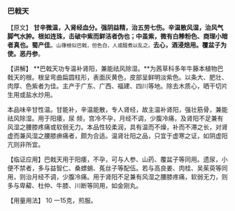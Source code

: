 ### 巴戟天

【原文】   **甘辛微温，入肾经血分。强阴益精，治五劳七伤。辛温散风湿，治风气脚气水肿。根如连珠，击破中紫而鲜洁者伪也；中虽紫，微有白糁粉色、商理小暗者真也。蜀产佳**。<small>山葎根似巴戟，但色白，人或醋煮以乱之。</small>**去心，酒浸焙用。覆盆子为使。恶丹参**。

【讲解】  **巴戟天功专温补肾阳，兼能祛风除湿。**为茜草科多年牛藤本植物巴戟天的根。根呈弯曲扁圆柱形，表面灰黄色，皮部呈鲜明淡紫色。以条大、肥壮、肉厚、色紫者为佳。主产于广东、广西、福建、四川等地。除去木质心，晒干切片生用或盐水炒用。

本品味辛甘性温。甘能补，辛温能散，专人肾经，故主温补肾阳，强壮筋骨，兼能祛风除湿。用于阳痿，尿 频，宫冷不孕，月经不调，少腹冷痛，及肾阳不足兼有风湿之腰膝疼痛或软弱无力。本品性较柔润，具有温而不燥，补而不滞之长，对肾虚而兼风湿之腰膝痹痛者，颇为合适。温肾壮阳之品，只宜于虚寒之证，如阴虚阳亢则非所宜。

【临证应用】巴戟天用于阳痿，不孕，可与人参、山药、覆盆子等同用。遗尿，小便不禁者，多与益智仁、桑螵蛸、菟丝子等配伍。若与高良姜、肉桂、吴茱萸等同用，则治月经不调，少腹冷痛。用于肾阳不足兼有风湿之腰膝疼痛，软弱无力，则多与卑薢、杜仲、牛膝、川断等同用，如金刚丸。

【用量用法】 10 一15克，煎服。
